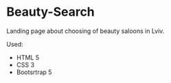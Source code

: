 # Beauty-Search
Landing page about choosing of beauty saloons in Lviv.

Used:
- HTML 5
- CSS 3
- Bootsrtrap 5
